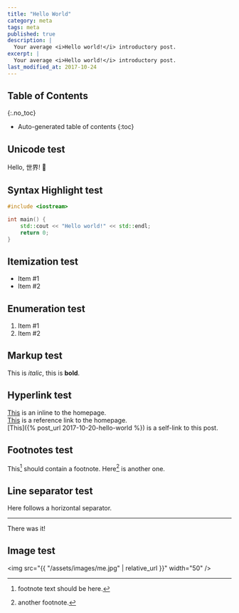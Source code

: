 ```yaml
---
title: "Hello World"
category: meta
tags: meta
published: true
description: |
  Your average <i>Hello world!</i> introductory post.
excerpt: |
  Your average <i>Hello world!</i> introductory post.
last_modified_at: 2017-10-24
---
```


Table of Contents
-----------------
{:.no_toc}

* Auto-generated table of contents
{:toc}

Unicode test
------------

Hello, 世界! :unicorn:

Syntax Highlight test
---------------------

```cpp
#include <iostream>

int main() {
    std::cout << "Hello world!" << std::endl;
    return 0;
}
```

Itemization test
----------------

- Item #1
- Item #2

Enumeration test
----------------

1. Item #1
1. Item #2

Markup test
-----------

This is *italic*, this is **bold**.

Hyperlink test
--------------

[This](/) is an inline to the homepage. <br/>
[This][1] is a reference link to the homepage. <br/>
[This]({% post_url 2017-10-20-hello-world %}) is a self-link to this post.

[1]: /

Footnotes test
--------------

This[^alpha] should contain a footnote. Here[^bravo] is another one.

[^alpha]: footnote text should be here.
[^bravo]: another footnote.

Line separator test
-------------------

Here follows a horizontal separator.

---

There was it!

Image test
----------

<!-- This image is too big for this context. -->

<!-- ![This is me][me] -->

<!-- : [me]: {{ "/assets/images/me.jpg" | relative_url }} -->

<img src="{{ "/assets/images/me.jpg" | relative_url }}" width="50" />
